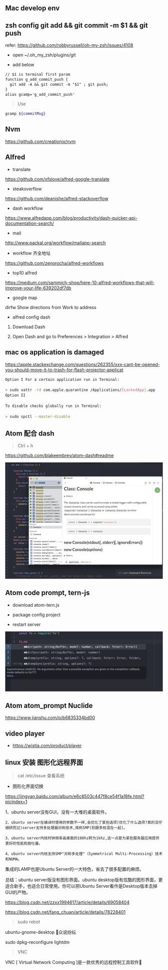## Mac develop env

## zsh config git add && git commit -m $1 && git push

refer: https://github.com/robbyrussell/oh-my-zsh/issues/4108

- open ~/.oh_my_zsh/plugins/git

- add below

```
// $1 is terminal first param
function g_add_commit_push {
  git add -A && git commit -m "$1" ; git push;
}
alias gcamp='g_add_commit_push'
```

> Use

```sh
gcamp ${commitMsg}
```

## Nvm

https://github.com/creationix/nvm


## Alfred

- translate

https://github.com/xfslove/alfred-google-translate



- steakoverflow

https://github.com/deanishe/alfred-stackoverflow

- dash workflow

https://www.alfredapp.com/blog/productivity/dash-quicker-api-documentation-search/

- mail

http://www.packal.org/workflow/mailapp-search

- workflow 齐全地址

https://github.com/zenorocha/alfred-workflows


- top10 alfred

https://medium.com/sammich-shop/here-10-alfred-workflows-that-will-improve-your-life-639202df7db

- google map

dirfw Show directions from Work to address

- alfred config dash

1. Download Dash

2. Open Dash and go to Preferences > Integration > Alfred


## mac os application is damaged

https://apple.stackexchange.com/questions/262355/xxx-cant-be-opened-you-should-move-it-to-trash-for-flash-projector-applicat


```sh
Option I For a certain application run in Terminal:

> sudo xattr -rd com.apple.quarantine /Applications/[LockedApp].app
Option II

To disable checks globally run in Terminal:

> sudo spctl --master-disable

```

## Atom 配合 dash

> Ctrl + h

https://github.com/blakeembrey/atom-dash#readme

![dash_atom](imgs/dash_atom.png)

## Atom code prompt, tern-js

- download atom-tern.js

- package config project

- restart server

![atom_prompt](imgs/atom_prompt.png)

## Atom atom_prompt Nuclide

https://www.jianshu.com/p/b6835334bd00


##  video player
- https://wistia.com/product/player

## linux 安装 图形化远程界面

> cat /etc/issue 查看系统

- 图形化界面切换

https://jingyan.baidu.com/album/e6c8503c447f8ce54f1a18fe.html?picindex=1

1、ubuntu server没有GUI，没有一大堆的桌面软件。

    2、ubuntu server在编译时使用的参数不一样,会优化了某些选项(优化了什么选项?真的没仔细研究过)server支持多处理器对称技术,简称SMP(别跟多核混在一起)。

    3、ubuntu server内核时钟频率由桌面的100hz转为1khz,这一点是为某些服务器应用提供更好的性能和吞吐量。

    4、ubuntu server内核支持SMP"对称多处理"（Symmetrical Multi-Processing）技术和NUMA。
集成的LAMP也是Ubuntu Server的一大特色，省去了很多配置的麻烦。

总结：ubuntu server版没有图形界面。ubuntu desktop版有炫酷的图形界面，更适合新手，也适合日常使用。你可以把Ubuntu Server看作是Desktop版本去掉GUI的产物。

https://blog.csdn.net/zzxx1994617/article/details/69058404

https://blog.csdn.net/fang_chuan/article/details/78228401

> sudo rebot

ubuntu-gnome-desktop 众说纷纭

sudo dpkg-reconfigure lightdm

> VNC

VNC [ Virtual Network Computing ]是一款优秀的远程控制工具软件
